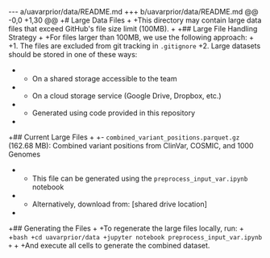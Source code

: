 --- a/uavarprior/data/README.md
+++ b/uavarprior/data/README.md
@@ -0,0 +1,30 @@
+# Large Data Files
+
+This directory may contain large data files that exceed GitHub's file size limit (100MB).
+
+## Large File Handling Strategy
+
+For files larger than 100MB, we use the following approach:
+
+1. The files are excluded from git tracking in `.gitignore`
+2. Large datasets should be stored in one of these ways:
+   - On a shared storage accessible to the team
+   - On a cloud storage service (Google Drive, Dropbox, etc.)
+   - Generated using code provided in this repository
+
+## Current Large Files
+
+- `combined_variant_positions.parquet.gz` (162.68 MB): Combined variant positions from ClinVar, COSMIC, and 1000 Genomes 
+  - This file can be generated using the `preprocess_input_var.ipynb` notebook
+  - Alternatively, download from: [shared drive location]
+
+## Generating the Files
+
+To regenerate the large files locally, run:
+
+```bash
+cd uavarprior/data
+jupyter notebook preprocess_input_var.ipynb
+```
+
+And execute all cells to generate the combined dataset.
